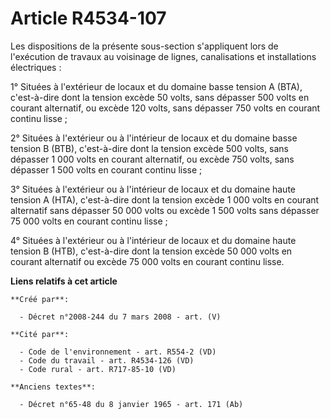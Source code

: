 # Article R4534-107

Les dispositions de la présente sous-section s'appliquent lors de l'exécution de travaux au voisinage de lignes,
canalisations et installations électriques :

1° Situées à l'extérieur de locaux et du domaine basse tension A (BTA), c'est-à-dire dont la tension excède 50 volts, sans
dépasser 500 volts en courant alternatif, ou excède 120 volts, sans dépasser 750 volts en courant continu lisse ;

2° Situées à l'extérieur ou à l'intérieur de locaux et du domaine basse tension B (BTB), c'est-à-dire dont la tension excède
500 volts, sans dépasser 1 000 volts en courant alternatif, ou excède 750 volts, sans dépasser 1 500 volts en courant continu
lisse ;

3° Situées à l'extérieur ou à l'intérieur de locaux et du domaine haute tension A (HTA), c'est-à-dire dont la tension excède
1 000 volts en courant alternatif sans dépasser 50 000 volts ou excède 1 500 volts sans dépasser 75 000 volts en courant
continu lisse ;

4° Situées à l'extérieur ou à l'intérieur de locaux et du domaine haute tension B (HTB), c'est-à-dire dont la tension excède
50 000 volts en courant alternatif ou excède 75 000 volts en courant continu lisse.

**Liens relatifs à cet article**

	**Créé par**:

	  - Décret n°2008-244 du 7 mars 2008 - art. (V)

	**Cité par**:

	  - Code de l'environnement - art. R554-2 (VD)
	  - Code du travail - art. R4534-126 (VD)
	  - Code rural - art. R717-85-10 (VD)

	**Anciens textes**:

	  - Décret n°65-48 du 8 janvier 1965 - art. 171 (Ab)
